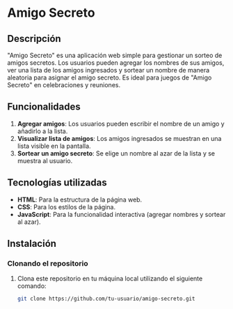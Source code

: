 # Amigo Secreto

## Descripción

"Amigo Secreto" es una aplicación web simple para gestionar un sorteo de amigos secretos. Los usuarios pueden agregar los nombres de sus amigos, ver una lista de los amigos ingresados y sortear un nombre de manera aleatoria para asignar el amigo secreto. Es ideal para juegos de "Amigo Secreto" en celebraciones y reuniones.

## Funcionalidades

1. **Agregar amigos**: Los usuarios pueden escribir el nombre de un amigo y añadirlo a la lista.
2. **Visualizar lista de amigos**: Los amigos ingresados se muestran en una lista visible en la pantalla.
3. **Sortear un amigo secreto**: Se elige un nombre al azar de la lista y se muestra al usuario.

## Tecnologías utilizadas

- **HTML**: Para la estructura de la página web.
- **CSS**: Para los estilos de la página.
- **JavaScript**: Para la funcionalidad interactiva (agregar nombres y sortear al azar).

## Instalación

### Clonando el repositorio

1. Clona este repositorio en tu máquina local utilizando el siguiente comando:

   ```bash
   git clone https://github.com/tu-usuario/amigo-secreto.git

